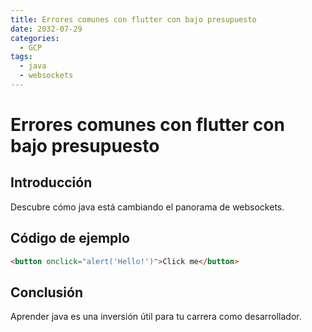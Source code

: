 ```yaml
---
title: Errores comunes con flutter con bajo presupuesto
date: 2032-07-29
categories:
  - GCP
tags:
  - java
  - websockets
---
```


# Errores comunes con flutter con bajo presupuesto

## Introducción

Descubre cómo java está cambiando el panorama de websockets.

## Código de ejemplo

```html
<button onclick="alert('Hello!')">Click me</button>
```

## Conclusión

Aprender java es una inversión útil para tu carrera como desarrollador.